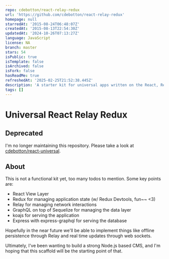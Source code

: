 ```yaml
---
repo: cdebotton/react-relay-redux
url: 'https://github.com/cdebotton/react-relay-redux'
homepage: null
starredAt: '2015-08-24T06:48:07Z'
createdAt: '2015-08-13T22:54:30Z'
updatedAt: '2024-10-26T07:13:27Z'
language: JavaScript
license: NA
branch: master
stars: 54
isPublic: true
isTemplate: false
isArchived: false
isFork: false
hasReadMe: true
refreshedAt: '2025-02-25T21:52:38.445Z'
description: 'A starter kit for universal apps written on the React, Redux, Relay stack.'
tags: []
---
```


# Universal React Relay Redux

## Deprecated

I'm no longer maintaining this repository. Please take a look at [cdebotton/react-universal](http://www.github.com/cdebotton/react-universal).

## About

This is not a functional kit yet, too many todos to mention. Some key points are:

- React View Layer
- Redux for managing application state (w/ Redux Devtools, fun~~ <3)
- Relay for managing network interactions
- GraphQL on top of Sequelize for managing the data layer
- koajs for serving the application
- Express with express-graphql for serving the database

Hopefully in the near future we'll be able to implement things like offline persistence through Relay and real time updates through web sockets.

Ultimately, I've been wanting to build a strong Node.js based CMS, and I'm hoping that this scaffold will be the starting point of that.
